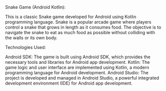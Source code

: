 Snake Game (Android Kotlin):

This is a classic Snake game developed for Android using Kotlin programming language. 
Snake is a popular arcade game where players control a snake that grows in length as it consumes food. 
The objective is to navigate the snake to eat as much food as possible without colliding with the walls or its own body.


Technologies Used:

Android SDK: The game is built using Android SDK, which provides the necessary tools and libraries for Android app development.
Kotlin: The game logic and user interface are implemented using Kotlin, a modern programming language for Android development.
Android Studio: The project is developed and managed in Android Studio, a powerful integrated development environment (IDE) for Android app development.


